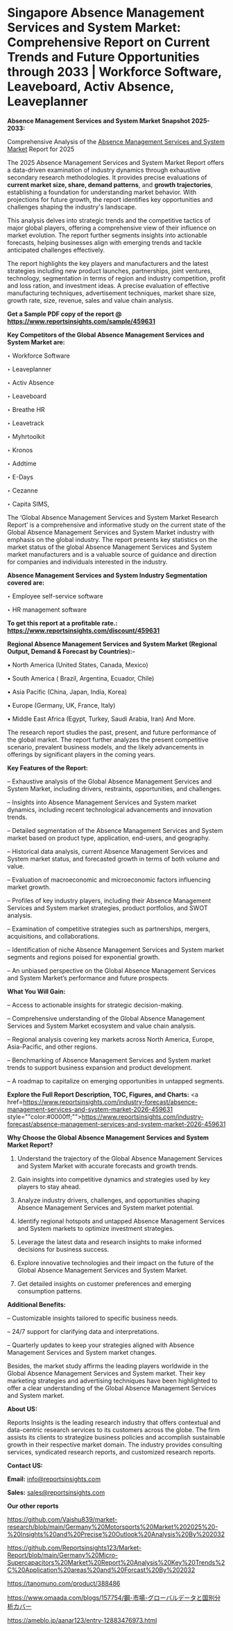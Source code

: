 # Singapore Absence Management Services and System Market: Comprehensive Report on Current Trends and Future Opportunities through 2033 | Workforce Software, Leaveboard, Activ Absence, Leaveplanner

<strong>Absence Management Services and System Market Snapshot 2025-2033:</strong>

Comprehensive Analysis of the <a href=https://www.reportsinsights.com/sample/459631>Absence Management Services and System Market</a> Report for 2025

The 2025 Absence Management Services and System Market Report offers a data-driven examination of industry dynamics through exhaustive secondary research methodologies. It provides precise evaluations of <strong>current market size, share, demand patterns</strong>, and <strong>growth trajectories</strong>, establishing a foundation for understanding market behavior. With projections for future growth, the report identifies key opportunities and challenges shaping the industry's landscape.

This analysis delves into strategic trends and the competitive tactics of major global players, offering a comprehensive view of their influence on market evolution. The report further segments insights into actionable forecasts, helping businesses align with emerging trends and tackle anticipated challenges effectively.

The report highlights the key players and manufacturers and the latest strategies including new product launches, partnerships, joint ventures, technology, segmentation in terms of region and industry competition, profit and loss ration, and investment ideas. A precise evaluation of effective manufacturing techniques, advertisement techniques, market share size, growth rate, size, revenue, sales and value chain analysis.

<strong>Get a Sample PDF copy of the report @ <a href=https://www.reportsinsights.com/sample/459631 style=color:#0000ff;>https://www.reportsinsights.com/sample/459631</a></strong>

<strong>Key Competitors of the Global Absence Management Services and System Market are:</strong>

‣ Workforce Software

‣ Leaveplanner

‣ Activ Absence

‣ Leaveboard

‣ Breathe HR

‣ Leavetrack

‣ Myhrtoolkit

‣ Kronos

‣ Addtime

‣ E-Days

‣ Cezanne

‣ Capita SIMS,

The ‘Global Absence Management Services and System Market Research Report’ is a comprehensive and informative study on the current state of the Global Absence Management Services and System Market industry with emphasis on the global industry. The report presents key statistics on the market status of the global Absence Management Services and System market manufacturers and is a valuable source of guidance and direction for companies and individuals interested in the industry.

<strong>Absence Management Services and System Industry Segmentation covered are:</strong>

‣ Employee self-service software

‣ HR management software

<strong>To get this report at a profitable rate.: <a href=https://www.reportsinsights.com/discount/459631 style=color:#0000ff;>https://www.reportsinsights.com/discount/459631</a></strong>

<strong>Regional Absence Management Services and System Market (Regional Output, Demand &amp; Forecast by Countries):-</strong>

• North America (United States, Canada, Mexico)

• South America ( Brazil, Argentina, Ecuador, Chile)

• Asia Pacific (China, Japan, India, Korea)

• Europe (Germany, UK, France, Italy)

• Middle East Africa (Egypt, Turkey, Saudi Arabia, Iran) And More.

The research report studies the past, present, and future performance of the global market. The report further analyzes the present competitive scenario, prevalent business models, and the likely advancements in offerings by significant players in the coming years.

<strong>Key Features of the Report:</strong>

– Exhaustive analysis of the Global Absence Management Services and System Market, including drivers, restraints, opportunities, and challenges.

– Insights into Absence Management Services and System market dynamics, including recent technological advancements and innovation trends.

– Detailed segmentation of the Absence Management Services and System market based on product type, application, end-users, and geography.

– Historical data analysis, current Absence Management Services and System market status, and forecasted growth in terms of both volume and value.

– Evaluation of macroeconomic and microeconomic factors influencing market growth.

– Profiles of key industry players, including their Absence Management Services and System market strategies, product portfolios, and SWOT analysis.

– Examination of competitive strategies such as partnerships, mergers, acquisitions, and collaborations.

– Identification of niche Absence Management Services and System market segments and regions poised for exponential growth.

– An unbiased perspective on the Global Absence Management Services and System Market’s performance and future prospects.

<strong>What You Will Gain:</strong>

– Access to actionable insights for strategic decision-making.

– Comprehensive understanding of the Global Absence Management Services and System Market ecosystem and value chain analysis.

– Regional analysis covering key markets across North America, Europe, Asia-Pacific, and other regions.

– Benchmarking of Absence Management Services and System market trends to support business expansion and product development.

– A roadmap to capitalize on emerging opportunities in untapped segments.

<strong>Explore the Full Report Description, TOC, Figures, and Charts:</strong>
<a href=https://www.reportsinsights.com/industry-forecast/absence-management-services-and-system-market-2026-459631 style=""color:#0000ff;"">https://www.reportsinsights.com/industry-forecast/absence-management-services-and-system-market-2026-459631</a>

<strong>Why Choose the Global Absence Management Services and System Market Report?</strong>

1. Understand the trajectory of the Global Absence Management Services and System Market with accurate forecasts and growth trends.

2. Gain insights into competitive dynamics and strategies used by key players to stay ahead.

3. Analyze industry drivers, challenges, and opportunities shaping Absence Management Services and System market potential.

4. Identify regional hotspots and untapped Absence Management Services and System markets to optimize investment strategies.

5. Leverage the latest data and research insights to make informed decisions for business success.

6. Explore innovative technologies and their impact on the future of the Global Absence Management Services and System Market.

7. Get detailed insights on customer preferences and emerging consumption patterns.

<strong>Additional Benefits:</strong>

– Customizable insights tailored to specific business needs.

– 24/7 support for clarifying data and interpretations.

– Quarterly updates to keep your strategies aligned with Absence Management Services and System market changes.

Besides, the market study affirms the leading players worldwide in the Global Absence Management Services and System market. Their key marketing strategies and advertising techniques have been highlighted to offer a clear understanding of the Global Absence Management Services and System market.

<strong><strong>About US</strong>:</strong>

Reports Insights is the leading research industry that offers contextual and data-centric research services to its customers across the globe. The firm assists its clients to strategize business policies and accomplish sustainable growth in their respective market domain. The industry provides consulting services, syndicated research reports, and customized research reports.

<strong>Contact US:</strong>

<p class=><b>Email:</b> <a href=mailto:info@reportsinsights.com>info@reportsinsights.com</a></p>
<p class=><b>Sales:</b> <a href=mailto:sales@reportsinsights.com>sales@reportsinsights.com</a></p>

<strong>Our other reports</strong>

<a href=https://github.com/Vaishu839/market-research/blob/main/Germany%20Motorsports%20Market%202025%20-%20Insights%20and%20Precise%20Outlook%20Analysis%20By%202032>https://github.com/Vaishu839/market-research/blob/main/Germany%20Motorsports%20Market%202025%20-%20Insights%20and%20Precise%20Outlook%20Analysis%20By%202032</a>

<a href=https://github.com/Reportsinsights123/Market-Report/blob/main/Germany%20Micro-Supercapacitors%20Market%20Report%20Analysis%20Key%20Trends%2C%20Application%20areas%20and%20Forcast%20By%202032>https://github.com/Reportsinsights123/Market-Report/blob/main/Germany%20Micro-Supercapacitors%20Market%20Report%20Analysis%20Key%20Trends%2C%20Application%20areas%20and%20Forcast%20By%202032</a>

<a href=https://tanomuno.com/product/388486>https://tanomuno.com/product/388486</a>

<a href=https://www.omaada.com/blogs/157754/鋼-市場-グローバルデータと国別分析カバー>https://www.omaada.com/blogs/157754/鋼-市場-グローバルデータと国別分析カバー</a>

<a href=https://ameblo.jp/aanar123/entry-12883476973.html>https://ameblo.jp/aanar123/entry-12883476973.html</a>
